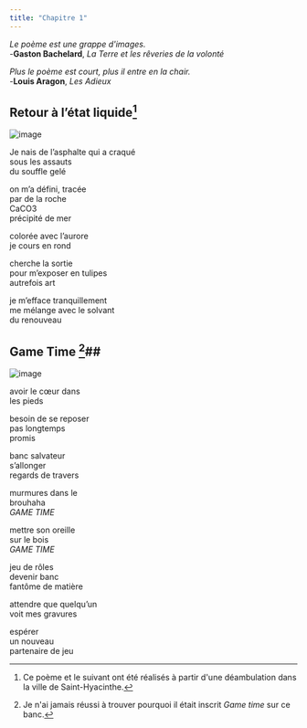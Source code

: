```yaml
---
title: "Chapitre 1"
---
```


*Le poème est une grappe d'images.*                                                                                                      
-**Gaston Bachelard**, *La Terre et les rêveries de la volonté*
 
*Plus le poème est court, plus il entre en la chair.*                                                                                    
-**Louis Aragon**, *Les Adieux*







## Retour à l’état liquide[^1] ##

![image](https://user-images.githubusercontent.com/125372688/229929511-1e6cade3-e1e1-4249-a719-c16388b538e7.png)




Je nais de l’asphalte qui a craqué                                                                                                          
sous les assauts                                                                                                                            
du souffle gelé 
                                                          

on m’a défini, tracée                                                                                                                        
par de la roche                                                                                                                         
CaCO3                                                                                                                                       
précipité de mer 

colorée avec l’aurore                                                                                                                     
je cours en rond 
            
cherche la sortie                                                                                                                       
pour m’exposer en tulipes                                                                                                            
autrefois art 

je m’efface tranquillement                                                                                                                 
me mélange avec le solvant                                                                                                                
du renouveau 

 [^1]: Ce poème et le suivant ont été réalisés à partir d'une déambulation dans la ville de Saint-Hyacinthe.                                                                                                                                               

## Game Time [^2]##

![image](https://user-images.githubusercontent.com/125372688/229929331-cdd9ea77-6ea3-4b0c-be76-47bdbd415cc9.png)


avoir le cœur dans                                                                                                                       
les pieds

besoin de se reposer                                                                                                                   
pas longtemps                                                                                                                             
promis 

banc salvateur                                                                                                                          
s’allonger                                                                                                                         
regards de travers

murmures dans le                                                                                                                      
brouhaha                                                                                                                                 
*GAME TIME* 

mettre son oreille                                                                                                                     
sur le bois                                                                                                                           
*GAME TIME* 

jeu de rôles                                                                                                                         
devenir banc                                                                                                                        
fantôme de matière  

attendre que quelqu’un                                                                                                                
voit mes gravures                                                           

espérer                                                                                                                                 
un nouveau                     
partenaire de jeu                            

[^2]: Je n'ai jamais réussi à trouver pourquoi il était inscrit *Game time* sur ce banc.
